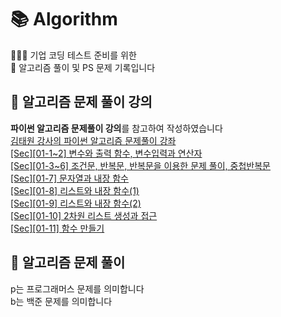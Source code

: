 # 📚 Algorithm
🧑🏻‍💻 기업 코딩 테스트 준비를 위한<br>
📔 알고리즘 풀이 및 PS 문제 기록입니다<br>

## 📌 알고리즘 문제 풀이 강의

<strong>파이썬 알고리즘 문제풀이 강의</strong>를 참고하여 작성하였습니다<br>
[김태원 강사의 파이썬 알고리즘 문제풀이 강좌](https://www.inflearn.com/course/%ED%8C%8C%EC%9D%B4%EC%8D%AC-%EC%95%8C%EA%B3%A0%EB%A6%AC%EC%A6%98-%EB%AC%B8%EC%A0%9C%ED%92%80%EC%9D%B4-%EC%BD%94%EB%94%A9%ED%85%8C%EC%8A%A4%ED%8A%B8)<br>
[[Sec][01-1~2] 변수와 출력 함수, 변수입력과 연산자](https://valuelog.tistory.com/99)<br>
[[Sec][01-3~6] 조건문, 반복문, 반복문을 이용한 문제 풀이, 중첩반복문](https://valuelog.tistory.com/100)<br>
[[Sec][01-7] 문자열과 내장 함수](https://valuelog.tistory.com/102)<br>
[[Sec][01-8] 리스트와 내장 함수(1)](https://valuelog.tistory.com/105)<br>
[[Sec][01-9] 리스트와 내장 함수(2)](https://valuelog.tistory.com/106)<br>
[[Sec][01-10] 2차원 리스트 생성과 접근](https://valuelog.tistory.com/107)<br>
[[Sec][01-11] 함수 만들기](https://valuelog.tistory.com/108) <br>


## 📄 알고리즘 문제 풀이
p는 프로그래머스 문제를 의미합니다<br>
b는 백준 문제를 의미합니다
